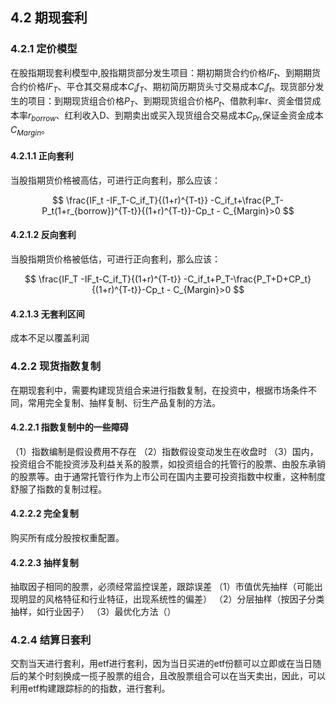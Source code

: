 
## 4.2 期现套利

### 4.2.1 定价模型
在股指期现套利模型中,股指期货部分发生项目：期初期货合约价格$IF_t$、到期期货合约价格$IF_T$、平仓其交易成本$C_if_T$、期初简历期货头寸交易成本$C_if_t$。现货部分发生的项目：到期现货组合价格$P_T$、到期现货组合价格$P_t$、借款利率r、资金借贷成本率$r_{borrow}$、红利收入D、到期卖出或买入现货组合交易成本$C_{Pr}$,保证金资金成本$C_{Margin}$。
#### 4.2.1.1 正向套利
当股指期货价格被高估，可进行正向套利，那么应该：

$$
\frac{IF_t -IF_T-C_if_T}{(1+r)^{T-t}} -C_if_t+\frac{P_T-P_t(1+r_{borrow})^{T-t}}{(1+r)^{T-t}}-Cp_t - C_{Margin}>0
$$

#### 4.2.1.2 反向套利
当股指期货价格被低估，可进行正向套利，那么应该：

$$
\frac{IF_T -IF_t-C_if_T}{(1+r)^{T-t}} -C_if_t+P_T-\frac{P_T+D+CP_t}{(1+r)^{T-t}}-Cp_t - C_{Margin}>0
$$

#### 4.2.1.3 无套利区间
成本不足以覆盖利润
### 4.2.2 现货指数复制
在期现套利中，需要构建现货组合来进行指数复制，在投资中，根据市场条件不同，常用完全复制、抽样复制、衍生产品复制的方法。
#### 4.2.2.1 指数复制中的一些障碍
（1）指数编制是假设费用不存在
（2）指数假设变动发生在收盘时
（3）国内，投资组合不能投资涉及利益关系的股票，如投资组合的托管行的股票、由股东承销的股票等。由于通常托管行作为上市公司在国内主要可投资指数中权重，这种制度舒服了指数的复制过程。
#### 4.2.2.2 完全复制
购买所有成分股按权重配置。
#### 4.2.2.3 抽样复制
抽取因子相同的股票，必须经常监控误差，跟踪误差
（1）市值优先抽样（可能出现明显的风格特征和行业特征，出现系统性的偏差）
（2）分层抽样（按因子分类抽样，如行业因子）
（3）最优化方法（）
### 4.2.4 结算日套利
交割当天进行套利，用etf进行套利，因为当日买进的etf份额可以立即或在当日随后的某个时刻换成一揽子股票的组合，且改股票组合可以在当天卖出，因此，可以利用etf构建跟踪标的的指数，进行套利。



